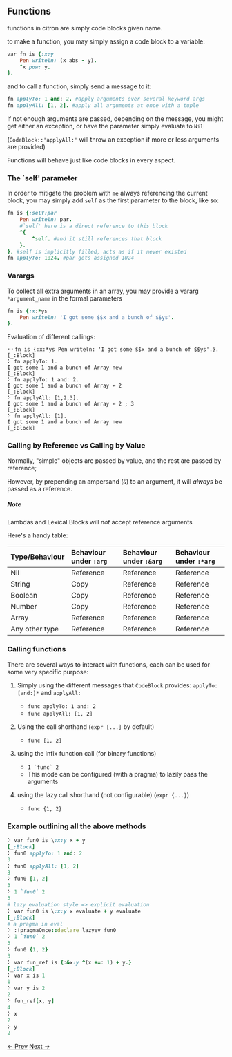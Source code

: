 ## Functions

functions in citron are simply code blocks given name.

to make a function, you may simply assign a code block to a variable:

```ruby
var fn is {:x:y
    Pen writeln: (x abs - y).
    ^x pow: y.
}.
```

and to call a function, simply send a message to it:

```ruby
fn applyTo: 1 and: 2. #apply arguments over several keyword args
fn applyAll: [1, 2]. #apply all arguments at once with a tuple
```

If not enough arguments are passed, depending on the message, you might get either an exception, or have the parameter simply evaluate to `Nil`

\(`CodeBlock::'applyAll:'` will throw an exception if more or less arguments are provided\)

Functions will behave just like code blocks in every aspect.

### The \`self' parameter

In order to mitigate the problem with `me` always referencing the current block, you may simply add `self` as the first parameter to the block, like so:

```ruby
fn is {:self:par
    Pen writeln: par.
    #`self' here is a direct reference to this block
    ^{
        ^self. #and it still references that block
    }.
}. #self is implicitly filled, acts as if it never existed
fn applyTo: 1024. #par gets assigned 1024
```

### Varargs

To collect all extra arguments in an array, you may provide a vararg `*argument_name` in the formal parameters

```ruby
fn is {:x:*ys
    Pen writeln: 'I got some $$x and a bunch of $$ys'.
}.
```

Evaluation of different callings:

```ctr
⠒⠂fn is {:x:*ys Pen writeln: 'I got some $$x and a bunch of $$ys'.}.
[_:Block]
⠕ fn applyTo: 1.
I got some 1 and a bunch of Array new
[_:Block]
⠕ fn applyTo: 1 and: 2.
I got some 1 and a bunch of Array ← 2
[_:Block]
⠕ fn applyAll: [1,2,3].
I got some 1 and a bunch of Array ← 2 ; 3
[_:Block]
⠕ fn applyAll: [1].
I got some 1 and a bunch of Array new
[_:Block]
```

### Calling by Reference vs Calling by Value

Normally, "simple" objects are passed by value, and the rest are passed by reference;

However, by prepending an ampersand \(`&`\) to an argument, it will _always_ be passed as a reference.

##### Note

Lambdas and Lexical Blocks will _not_ accept reference arguments

Here's a handy table:

| Type/Behaviour | Behaviour under `:arg` | Behaviour under `:&arg` | Behaviour under `:*arg` |
| :--- | :--- | :--- | :--- |
| Nil | Reference | Reference | Reference |
| String | Copy | Reference | Reference |
| Boolean | Copy | Reference | Reference |
| Number | Copy | Reference | Reference |
| Array | Reference | Reference | Reference |
| Any other type | Reference | Reference | Reference |

### Calling functions

There are several ways to interact with functions, each can be used for some very specific purpose:

1. Simply using the different messages that `CodeBlock` provides: `applyTo:[and:]*` and `applyAll:`

   * `func applyTo: 1 and: 2`
   * `func applyAll: [1, 2]`

2. Using the call shorthand \(`expr [...]` by default\)

   * `func [1, 2]`

3. using the infix function call \(for binary functions\)

   * ``1 `func` 2``
   * This mode can be configured \(with a pragma\) to lazily pass the arguments

4. using the lazy call shorthand \(not configurable\) \(`expr {...}`\)

   * `func {1, 2}`

### Example outlining all the above methods

```ruby
⠕ var fun0 is \:x:y x + y
[_:Block]
⠕ fun0 applyTo: 1 and: 2
3
⠕ fun0 applyAll: [1, 2]
3
⠕ fun0 [1, 2]
3
⠕ 1 `fun0` 2
3
# lazy evaluation style => explicit evaluation
⠕ var fun0 is \:x:y x evaluate + y evaluate
[_:Block]
# a pragma in eval
⠕ :!pragmaOnce::declare lazyev fun0
⠕ 1 `fun0` 2
3
⠕ fun0 {1, 2}
3
⠕ var fun_ref is {:&x:y ^(x +=: 1) + y.}
[_:Block]
⠕ var x is 1
1
⠕ var y is 2
2
⠕ fun_ref[x, y]
4
⠕ x
2
⠕ y
2
```


[<- Prev](control-flow.md) [Next ->](intermission-interpreter-commands.md)
